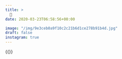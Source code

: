 ```yaml
---
title: >
  🐂
date: 2020-03-23T06:58:56+00:00

image: "/img/9e3ceb0a9f10c2c21b6d1ce278b91b4d.jpg"
draft: false
instagram: true
---
```


{{<photo src="/img/9e3ceb0a9f10c2c21b6d1ce278b91b4d.jpg">}}
